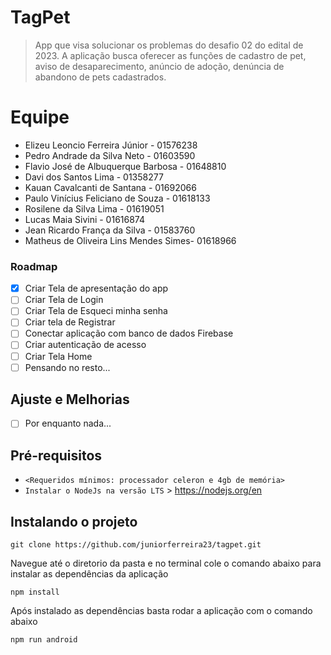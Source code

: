 # TagPet

> App que visa solucionar os problemas do desafio 02 do edital de 2023. A aplicação busca oferecer as funções de cadastro de pet, aviso de desaparecimento, anúncio de adoção, denúncia de abandono de pets cadastrados.

# Equipe
- Elizeu Leoncio Ferreira Júnior - 01576238
- Pedro Andrade da Silva Neto - 01603590
- Flavio José de Albuquerque Barbosa - 01648810
- Davi dos Santos Lima - 01358277
- Kauan Cavalcanti de Santana - 01692066
- Paulo Vinícius Feliciano de Souza - 01618133
- Rosilene da Silva Lima - 01619051
- Lucas Maia Sivini - 01616874
- Jean Ricardo França da Silva - 01583760
- Matheus de Oliveira Lins Mendes Simes- 01618966


### Roadmap

- [x] Criar Tela de apresentação do app
- [ ] Criar Tela de Login
- [ ] Criar Tela de Esqueci minha senha
- [ ] Criar tela de Registrar
- [ ] Conectar aplicação com banco de dados Firebase
- [ ] Criar autenticação de acesso
- [ ] Criar Tela Home
- [ ] Pensando no resto...

## Ajuste e Melhorias

- [ ] Por enquanto nada...

## Pré-requisitos

- `<Requeridos mínimos: processador celeron e 4gb de memória>`
- `Instalar o NodeJs na versão LTS` > https://nodejs.org/en 

## Instalando o projeto

```
git clone https://github.com/juniorferreira23/tagpet.git
```

Navegue até o diretorio da pasta e no terminal cole o comando abaixo para instalar as dependências da aplicação
```
npm install
```
Após instalado as dependências basta rodar a aplicação com o comando abaixo
```
npm run android
```